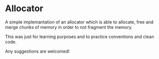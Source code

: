 # Allocator
A simple implemantation of an allocator which is able to allocate, free and merge chunks of memory in order to not fragment the memory.

This was just for learning purposes and to practice conventions and clean code.

Any suggestions are welcomed!

